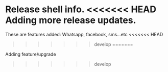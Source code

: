 Release shell info. 
<<<<<<< HEAD
Adding more release updates. 
=======

These are features added:
Whatsapp, facebook, sms...etc
<<<<<<< HEAD
>>>>>>> develop
=======

Adding feature/upgrade
>>>>>>> develop
